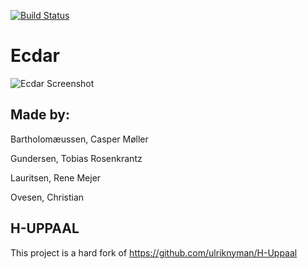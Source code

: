 
[![Build Status](https://travis-ci.org/tgunde13/SW9ecdar.svg?branch=master)](https://travis-ci.org/tgunde13/SW9ecdar)
# Ecdar

![Ecdar Screenshot](https://user-images.githubusercontent.com/8693298/31893675-69c2c65a-b80c-11e7-9a22-8fca5ef73673.png)

Made by:
----------
Bartholomæussen, Casper Møller

Gundersen, Tobias Rosenkrantz

Lauritsen, Rene Mejer

Ovesen, Christian

H-UPPAAL
----------
This project is a hard fork of https://github.com/ulriknyman/H-Uppaal
